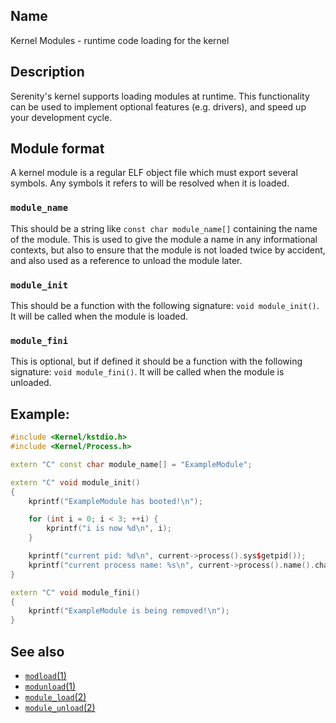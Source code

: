 ## Name

Kernel Modules - runtime code loading for the kernel

## Description

Serenity's kernel supports loading modules at runtime. This functionality can
be used to implement optional features (e.g. drivers), and speed up your
development cycle.

## Module format

A kernel module is a regular ELF object file which must export several
symbols. Any symbols it refers to will be resolved when it is loaded.

### `module_name`

This should be a string like `const char module_name[]` containing the name of
the module. This is used to give the module a name in any informational
contexts, but also to ensure that the module is not loaded twice by accident,
and also used as a reference to unload the module later.

### `module_init`

This should be a function with the following signature: `void module_init()`.
It will be called when the module is loaded.

### `module_fini`

This is optional, but if defined it should be a function with the following
signature: `void module_fini()`. It will be called when the module is
unloaded.

## Example:

```c++
#include <Kernel/kstdio.h>
#include <Kernel/Process.h>

extern "C" const char module_name[] = "ExampleModule";

extern "C" void module_init()
{
    kprintf("ExampleModule has booted!\n");

    for (int i = 0; i < 3; ++i) {
        kprintf("i is now %d\n", i);
    }

    kprintf("current pid: %d\n", current->process().sys$getpid());
    kprintf("current process name: %s\n", current->process().name().characters());
}

extern "C" void module_fini()
{
    kprintf("ExampleModule is being removed!\n");
}
```

## See also

* [`modload`(1)](../man1/modload.md)
* [`modunload`(1)](../man1/modunload.md)
* [`module_load`(2)](../man2/module_load.md)
* [`module_unload`(2)](../man2/module_unload.md)

